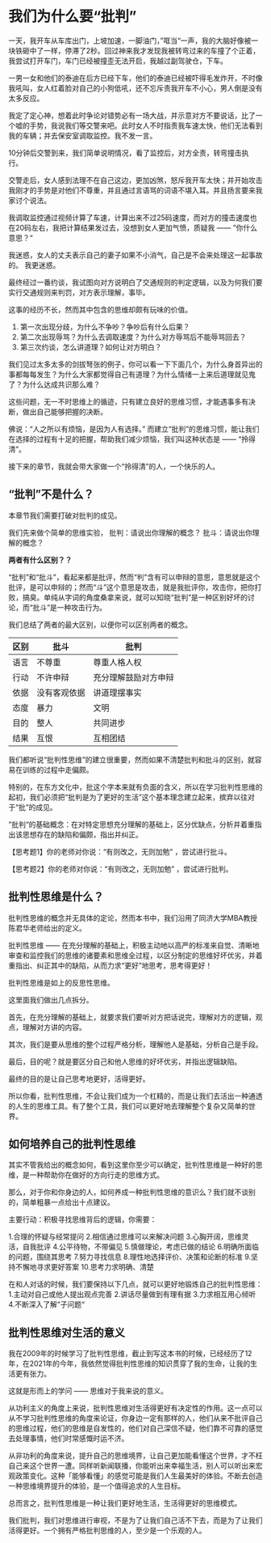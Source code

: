 
# 我们为什么要“批判”

一天，我开车从车库出门，上坡加速，一脚油门，”哐当“一声，我的大脑好像被一块铁砸中了一样，停滞了2秒。回过神来我才发现我被转弯过来的车撞了个正着，我尝试打开车门，车门已经被撞歪无法开启，我越过副驾驶仓，下车。

一男一女和他们的泰迪在后方已经下车，他们的泰迪已经被吓得毛发炸开，不时像我吼叫，女人红着脸对自己的小狗低吼，还不忘斥责我开车不小心，男人倒是没有太多反应。

我定了定心神，想着此时争论对错势必有一场大战，并示意对方不要说话，比了一个嘘的手势，我说我们等交警来吧。此时女人不时指责我车速太快，他们无法看到我的车辆；并去保安室调取监控。我不发一言。

10分钟后交警到来，我们简单说明情况，看了监控后，对方全责，转弯撞击执行。

交警走后，女人感到法理不在自己这边，更加凶煞，怒斥我开车太快；并开始攻击我刚才的手势是对他们不尊重，并且通过言语骂的词语不堪入耳。并且扬言要来我家讨个说法。

我调取监控通过视频计算了车速，计算出来不过25码速度，而对方的撞击速度也在20码左右，我把计算结果发过去，没想到女人更加气愤，质疑我 —— ”你什么意思？“

我迷惑，女人的丈夫表示自己的妻子如果不小消气，自己是不会来处理这一起事故的。
我更迷惑。

最终经过一番约谈，我试图向对方说明白了交通规则的判定逻辑，以及为何我们要实行交通规则来判罚，对方表示理解，事毕。

这事的经历不长，然而其中包含的思维却颇有玩味的价值。
1. 第一次出现分歧，为什么不争吵？争吵后有什么后果？
2. 第二次出现辱骂？为什么去调取速度？为什么对方辱骂后不能辱骂回去？
3. 第三次约谈，怎么讲道理？如何让对方明白？

我们见过太多太多的剑拔弩张的例子，你可以看一下下面几个，为什么身首异出的事都每每发生？为什么大家都觉得自己有道理？为什么情绪一上来后道理就见鬼了？为什么达成共识那么难？

这些问题，无一不时思维上的循迹，只有建立良好的思维习惯，才能遇事多有决断，做出自己能够把握的决断。

佛说：“人之所以有烦恼，是因为人有选择。” 而建立“批判”的思维习惯，能让我们在选择的过程有十足的把握，帮助我们减少烦恼，我们叫这种状态是 —— “拎得清”。

接下来的章节，我就会带大家做一个“拎得清”的人，一个快乐的人。

## “批判”不是什么？

本章节我们需要打破对批判的成见。

我们先来做个简单的思维实验，
批判：请说出你理解的概念？
批斗：请说出你理解的概念？

**两者有什么区别？？**

“批判”和“批斗”，看起来都是批评，然而“判”含有可以申辩的意思，意思就是这个批评，是可以申辩的；然而“斗”这个意思是攻击，就是我批评你，攻击你，把你打败，搞臭。单纯从字词的角度桑拿来说，就可以知晓“批判”是一种区别好坏的讨论，而“批斗”是一种攻击行为。

我们总结了两者的最大区别，以便你可以区别两者的概念。

区别|批斗 | 批判
---|---|---
语言| 不尊重 |  尊重人格人权
行动| 不许申辩 | 充分理解鼓励对方申辩
依据| 没有客观依据 |  讲道理摆事实
态度| 暴力 | 文明
目的| 整人 | 共同进步
结果| 互恨 | 互相团结

我们都听说“批判性思维”的建立很重要，然而如果不清楚批判和批斗的区别，就容易在训练的过程中走偏颇。

特别的，在东方文化中，批这个字本来就有负面的含义，所以在学习批判性思维的起初，我们必须把“批判是为了更好的生活”这个基本理念建立起来，摈弃以往对于“批”的成见。

”批判“的基础概念：在对特定思想充分理解的基础上，区分优缺点，分析并着重指出该思想存在的缺陷和偏颇，指出并纠正。

【思考题1】你的老师对你说：“有则改之，无则加勉” ，尝试进行批斗。

【思考题2】你的老师对你说：“有则改之，无则加勉” ，尝试进行批判。

## 批判性思维是什么？

批判性思维的概念并无具体的定论，然而本书中，我们沿用了同济大学MBA教授陈君华老师给出的定义。

批判性思维 —— 在充分理解的基础上，积极主动地以高严的标准来自觉、清晰地审查和监控我们的思维的诸要素和思维全过程，以区分制定的思维好坏优劣，并着重指出、纠正其中的缺陷，从而力求“更好”地思考，思考得更好！

批判性思维是如上的反思性思维。

这里面我们做出几点拆分。

首先，在充分理解的基础上，就要求我们要听对方把话说完，理解对方的逻辑，观点，理解对方讲的内容。

其次，我们是要从思维的整个过程严格分析，理解他人是基础，分析自己是手段。

最后，目的呢？就是要区分自己和他人思维的好坏优劣，并指出逻辑缺陷。

最终的目的是让自己思考地更好，活得更好。

所以你看，批判性思维，不会让我们成为一个杠精的，而是让我们去活出一种通透的人生的思维工具。有了整个工具，我们可以更好地去理解整个复杂又简单的世界。

## 如何培养自己的批判性思维

其实不管我给出的概念如何，看到这里你至少可以确定，批判性思维是一种好的思维，是一种帮助你在做好的方向行走的思维方式。

那么，对于你和你身边的人，如何养成一种批判性思维的意识么？我们就不谈别的，简单粗暴一点给出十点建议。

主要行动：积极寻找思维背后的逻辑，你需要：

1.合理的怀疑与经常提问
2.相信通过思维可以来解决问题
3.心胸开阔，思维灵活，自我批评
4.公平待物，不带偏见
5.慎做理论，考虑已做的结论
6.明确所面临的问题，围绕其思考
7.努力寻找信息
8.理性地选择评价、决策和论断的标准
9.坚持不懈地寻求更好答案
10.思考力求明确、清楚

在和人对话的时候，我们要保持以下几点，就可以更好地锻炼自己的批判性思维：
1.主动对自己或他人提出观点完善
2.讲话尽量做到有理有据
3.力求相互用心倾听
4.不断深入了解“子问题“

## 批判性思维对生活的意义

我在2009年的时候学习了批判性思维，截止到写这本书的时候，已经经历了12年，在2021年的今年，我依然觉得批判性思维的知识贯穿了我的生命，让我的生活更有张力。

这就是形而上的学问 —— 思维对于我来说的意义。

从功利主义的角度上来说，批判性思维对生活得更好有决定性的作用。这一点可以从不学习批判性思维的角度来论证，你身边一定有那样的人，他们从来不批评自己的思维过程，他们的思维是自发性的，他们对自己深信不疑，他们靠不可靠的感觉去处理事情，他们时常感慨时运不济。

从非功利的角度来说，提升自己的思维境界，让自己更加能看懂这个世界，才不枉自己来这个世界一遭。同样听新闻联播，你能听出来幸福生活，别人可以听出来宏观政策变化。这种「能够看懂」的感觉可能是我们人生最美好的体验。不断去创造一种思维境界提升的体验，是一个值得追求的人生目标。

总而言之，批判性思维是一种让我们更好地生活，生活得更好的思维模式。

我们批判，我们对思维进行审视，不是为了让我们自己活不下去，而是为了让我们活得更好。一个拥有严格批判思维的人，至少是一个乐观的人。

